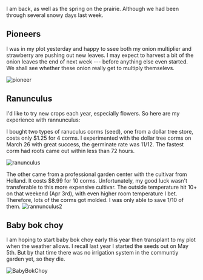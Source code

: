 I am back, as well as the spring on the prairie. Although we had been through several snowy days last week.


## Pioneers
I was in my plot yesterday and happy to ssee both my onion multiplier and strawberry are pushing out new leaves. I may expect to harvest a bit of the onion leaves the end of next week --- before anything else even started. We shall see whether these onion really get to multiply themselevs. 

![pioneer](https://user-images.githubusercontent.com/79727789/163698386-39cae73e-2fee-4c07-8a6d-a87963e5163c.png)

## Ranunculus
I'd like to try new crops each year, especially flowers. So here are my experience with rannunculus: 

I bought two types of ranuculus corms (seed), one from a dollar tree store, costs only $1.25 for 4 corms. I experimented with the dollar tree corms on March 26 with great success, the germinate rate was 11/12. The fastest corm had roots came out within less than 72 hours. 


![ranunculus](https://user-images.githubusercontent.com/79727789/163698665-ace82a64-4452-4246-8504-72a50ae679f7.png)
 
The other came from a professional garden center with the cultivar from Holland. It costs $8.99 for 10 corms. Unfortunately, my good luck wasn't transferable to this more expensive cultivar. The outside temperature hit 10+ on that weekend (Apr 3rd), with even higher room temperature I bet. Therefore, lots of the corms got molded. I was only able to save 1/10 of them. 
![rannunculus2](https://user-images.githubusercontent.com/79727789/163698512-e7712f47-78c0-4c02-88d0-55b536f27dfc.png)




## Baby bok choy 

I am hoping to start baby bok choy early this year then transplant to my plot when the weather allows. I recall last year I started the seeds out on May 5th. But by that time there was no irrigation system in the communtiy garden yet, so they die. 

![BabyBokChoy](https://user-images.githubusercontent.com/79727789/163698924-157fa819-a831-4c72-af46-d36114f220ab.png)
